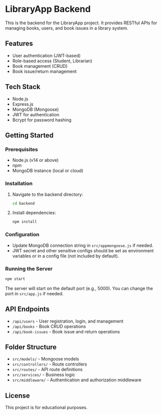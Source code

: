 # LibraryApp Backend

This is the backend for the LibraryApp project. It provides RESTful APIs for managing books, users, and book issues in a library system.

## Features
- User authentication (JWT-based)
- Role-based access (Student, Librarian)
- Book management (CRUD)
- Book issue/return management

## Tech Stack
- Node.js
- Express.js
- MongoDB (Mongoose)
- JWT for authentication
- Bcrypt for password hashing

## Getting Started

### Prerequisites
- Node.js (v14 or above)
- npm
- MongoDB instance (local or cloud)

### Installation
1. Navigate to the backend directory:
   ```sh
   cd backend
   ```
2. Install dependencies:
   ```sh
   npm install
   ```

### Configuration
- Update MongoDB connection string in `src/appmongoose.js` if needed.
- JWT secret and other sensitive configs should be set as environment variables or in a config file (not included by default).

### Running the Server
```sh
npm start
```
The server will start on the default port (e.g., 5000). You can change the port in `src/app.js` if needed.

## API Endpoints
- `/api/users` - User registration, login, and management
- `/api/books` - Book CRUD operations
- `/api/book-issues` - Book issue and return operations

## Folder Structure
- `src/models/` - Mongoose models
- `src/controllers/` - Route controllers
- `src/routes/` - API route definitions
- `src/services/` - Business logic
- `src/middleware/` - Authentication and authorization middleware

## License
This project is for educational purposes. 